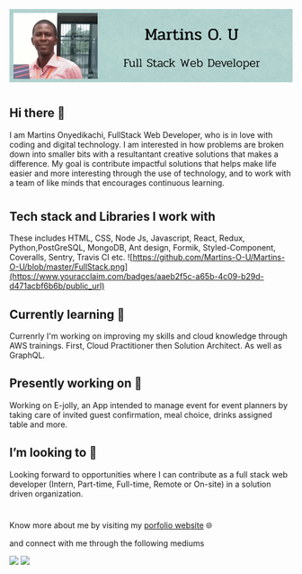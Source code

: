 ![Martins Onyedikachi Ugoala's Banner](https://github.com/Martins-O-U/Martins-O-U/blob/master/martins.png)

# 
## Hi there 👋
I am Martins Onyedikachi, FullStack Web Developer, who is in love with coding and digital technology. I am interested in how problems are broken down into smaller bits with a resultantant creative solutions that makes a difference. My goal is contribute impactful solutions that helps make life easier and more interesting through the use of technology, and to work with a team of like minds that encourages continuous learning.

#

## Tech stack and Libraries I work with 
These includes HTML, CSS, Node Js, Javascript, React, Redux, Python,PostGreSQL, MongoDB, Ant design, Formik, Styled-Component, Coveralls, Sentry, Travis CI etc.
![https://github.com/Martins-O-U/Martins-O-U/blob/master/FullStack.png](https://www.youracclaim.com/badges/aaeb2f5c-a65b-4c09-b29d-d471acbf6b6b/public_url)

## Currently learning 🌱 
Currenrly I'm working on improving my skills and cloud knowledge through AWS trainings. First, Cloud Practitioner then Solution Architect. As well as GraphQL. 

## Presently working on 🔭
Working on E-jolly, an App intended to manage event for event planners by taking care of invited guest confirmation, meal choice, drinks assigned table and more.

## I’m looking to 👯 
Looking forward to opportunities where I can  contribute as a full stack web developer (Intern, Part-time, Full-time, Remote or On-site) in a solution driven organization.
#
Know more about me by visiting my [porfolio website](https://www.martinsonyedikachi.com/) 🌐

and connect with me through the following mediums

[<img src="https://img.shields.io/badge/twitter-%231DA1F2.svg?&style=for-the-badge&logo=twitter&logoColor=white" />](https://twitter.com/Willyblinx_)  [<img src="https://img.shields.io/badge/linkedin-%230077B5.svg?&style=for-the-badge&logo=linkedin&logoColor=white" />](https://www.linkedin.com/in/martins-o-u/)
